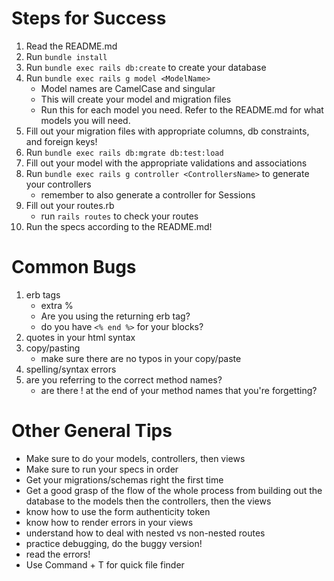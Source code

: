 # Steps for Success
1. Read the README.md
2. Run ```bundle install```
3. Run ```bundle exec rails db:create``` to create your database
4. Run ```bundle exec rails g model <ModelName>```
    * Model names are CamelCase and singular
    * This will create your model and migration files
    * Run this for each model you need. Refer to the README.md for what models you will need.
5. Fill out your migration files with appropriate columns, db constraints, and foreign keys!
6. Run ```bundle exec rails db:mgrate db:test:load```
7. Fill out your model with the appropriate validations and associations
8. Run ```bundle exec rails g controller <ControllersName>``` to generate your controllers
    * remember to also generate a controller for Sessions
9. Fill out your routes.rb
    * run ```rails routes``` to check your routes
10. Run the specs according to the README.md!


# Common Bugs
1. erb tags
    * extra % 
    * Are you using the returning erb tag?
    * do you have ```<% end %>``` for your blocks?
2. quotes in your html syntax
3. copy/pasting 
    * make sure there are no typos in your copy/paste
4. spelling/syntax errors
5. are you referring to the correct method names?
    * are there ! at the end of your method  names that you're forgetting?


# Other General Tips
* Make sure to do your models, controllers, then views
* Make sure to run your specs in order
* Get your migrations/schemas right the first time
* Get a good grasp of the flow of the whole process from building out the database to the models then the controllers, then the views
* know how to use the form authenticity token
* know how to render errors in your views
* understand how to deal with nested vs non-nested routes
* practice debugging, do the buggy version!
* read the errors!
* Use Command + T for quick file finder
